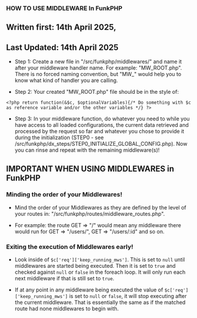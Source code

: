 ### HOW TO USE MIDDLEWARE In FunkPHP

## Written first: 14th April 2025,

## Last Updated: 14th April 2025

- Step 1: Create a new file in "/src/funkphp/middlewares/" and name it after your middleware handler name. For example: "MW_ROOT.php". There is no forced naming convention, but "MW\_" would help you to know what kind of handler you are calling.

- Step 2: Your created "MW_ROOT.php" file should be in the style of:

```
<?php return function(&$c, $optionalVariables){/* Do something with $c as reference variable and/or the other variables */} ?>
```

- Step 3: In your middleware function, do whatever you need to while you have access to all loaded configurations, the current data retrieved and processed by the request so far and whatever you chose to provide it during the initialization (STEP0 - see /src/funkphp/dx_steps/STEP0_INITIALIZE_GLOBAL_CONFIG.php). Now you can rinse and repeat with the remaining middleware(s)!

## IMPORTANT WHEN USING MIDDLEWARES in FunkPHP

### Minding the order of your Middlewares!

- Mind the order of your Middlewares as they are defined by the level of your routes in: "/src/funkphp/routes/middleware_routes.php".

- For example: the route GET => "/" would mean any middleware there would run for GET => "/users/", GET => "/users/:id" and so on.

### Exiting the execution of Middlewares early!

- Look inside of `$c['req']['keep_running_mws']`. This is set to `null` until middlewares are started being executed. Then it is set to `true` and checked against `null` or `false` in the foreach loop. It will only run each next middleware if that is still set to `true`.

- If at any point in any middleware being executed the value of `$c['req']['keep_running_mws']` is set to `null` or `false`, it will stop executing after the current middleware. That is essentially the same as if the matched route had none middlewares to begin with.
